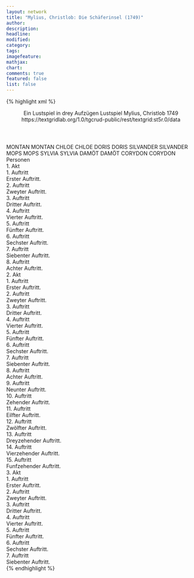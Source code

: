 ```yaml
---
layout: network
title: "Mylius, Christlob: Die Schäferinsel (1749)"
author:
description:
headline:
modified:
category:
tags:
imagefeature:
mathjax:
chart:
comments: true
featured: false
list: false
---
```

{% highlight xml %}
<?xml-model href="http://raw.githubusercontent.com/DLiNa/project/master/rules/lina.rnc"?><?xml-model href="http://raw.githubusercontent.com/DLiNa/project/master/rules/lina.sch"?>
<play xmlns="http://lina.digital">
  <header>
    <title>Die Schäferinsel</title>
    <subtitle>Ein Lustspiel in drey Aufzügen</subtitle>
    <genretitle>Lustspiel</genretitle>
    <author>Mylius, Christlob</author>
    <date type="print" when="1749">1749</date>
    <date type="premiere"/>
    <date type="written"/>
    <source>https://textgridlab.org/1.0/tgcrud-public/rest/textgrid:st5r.0/data</source>
  </header>
  <personae>
    <character>
      <name>MONTAN</name>
      <alias xml:id="montan">
        <name>MONTAN</name>
      </alias>
    </character>
    <character>
      <name>CHLOE</name>
      <alias xml:id="chloe">
        <name>CHLOE</name>
      </alias>
    </character>
    <character>
      <name>DORIS</name>
      <alias xml:id="doris">
        <name>DORIS</name>
      </alias>
    </character>
    <character>
      <name>SILVANDER</name>
      <alias xml:id="silvander">
        <name>SILVANDER</name>
      </alias>
    </character>
    <character>
      <name>MOPS</name>
      <alias xml:id="mops">
        <name>MOPS</name>
      </alias>
    </character>
    <character>
      <name>SYLVIA</name>
      <alias xml:id="sylvia">
        <name>SYLVIA</name>
      </alias>
    </character>
    <character>
      <name>DAMÖT</name>
      <alias xml:id="damöt">
        <name>DAMÖT</name>
      </alias>
    </character>
    <character>
      <name>CORYDON</name>
      <alias xml:id="corydon">
        <name>CORYDON</name>
      </alias>
    </character>
  </personae>
  <text>
    <div>
      <head>Personen</head>
    </div>
    <div>
      <head>1. Akt</head>
      <div>
        <head>1. Auftritt</head>
        <div>
          <head>Erster Auftritt.</head>
          <sp who="#montan">
            <amount n="20" unit="speech_acts"/>
            <amount n="1472" unit="words"/>
            <amount n="164" unit="lines"/>
            <amount n="7809" unit="chars"/>
          </sp>
          <sp who="#chloe">
            <amount n="19" unit="speech_acts"/>
            <amount n="198" unit="words"/>
            <amount n="29" unit="lines"/>
            <amount n="982" unit="chars"/>
          </sp>
        </div>
      </div>
      <div>
        <head>2. Auftritt</head>
        <div>
          <head>Zweyter Auftritt.</head>
          <sp who="#doris">
            <amount n="17" unit="speech_acts"/>
            <amount n="200" unit="words"/>
            <amount n="25" unit="lines"/>
            <amount n="969" unit="chars"/>
          </sp>
          <sp who="#montan">
            <amount n="18" unit="speech_acts"/>
            <amount n="248" unit="words"/>
            <amount n="34" unit="lines"/>
            <amount n="1271" unit="chars"/>
          </sp>
          <sp who="#chloe">
            <amount n="2" unit="speech_acts"/>
            <amount n="6" unit="words"/>
            <amount n="2" unit="lines"/>
            <amount n="34" unit="chars"/>
          </sp>
        </div>
      </div>
      <div>
        <head>3. Auftritt</head>
        <div>
          <head>Dritter Auftritt.</head>
          <sp who="#doris">
            <amount n="22" unit="speech_acts"/>
            <amount n="410" unit="words"/>
            <amount n="48" unit="lines"/>
            <amount n="2031" unit="chars"/>
          </sp>
          <sp who="#chloe">
            <amount n="21" unit="speech_acts"/>
            <amount n="294" unit="words"/>
            <amount n="39" unit="lines"/>
            <amount n="1523" unit="chars"/>
          </sp>
        </div>
      </div>
      <div>
        <head>4. Auftritt</head>
        <div>
          <head>Vierter Auftritt.</head>
          <sp who="#silvander">
            <amount n="19" unit="speech_acts"/>
            <amount n="260" unit="words"/>
            <amount n="38" unit="lines"/>
            <amount n="1320" unit="chars"/>
          </sp>
          <sp who="#mops">
            <amount n="18" unit="speech_acts"/>
            <amount n="334" unit="words"/>
            <amount n="40" unit="lines"/>
            <amount n="1699" unit="chars"/>
          </sp>
        </div>
      </div>
      <div>
        <head>5. Auftritt</head>
        <div>
          <head>Fünfter Auftritt.</head>
          <sp who="#mops">
            <amount n="3" unit="speech_acts"/>
            <amount n="95" unit="words"/>
            <amount n="12" unit="lines"/>
            <amount n="517" unit="chars"/>
          </sp>
          <sp who="#silvander">
            <amount n="4" unit="speech_acts"/>
            <amount n="31" unit="words"/>
            <amount n="5" unit="lines"/>
            <amount n="170" unit="chars"/>
          </sp>
          <sp who="#montan">
            <amount n="4" unit="speech_acts"/>
            <amount n="102" unit="words"/>
            <amount n="13" unit="lines"/>
            <amount n="568" unit="chars"/>
          </sp>
        </div>
      </div>
      <div>
        <head>6. Auftritt</head>
        <div>
          <head>Sechster Auftritt.</head>
          <sp who="#chloe">
            <amount n="3" unit="speech_acts"/>
            <amount n="26" unit="words"/>
            <amount n="4" unit="lines"/>
            <amount n="136" unit="chars"/>
          </sp>
          <sp who="#montan">
            <amount n="3" unit="speech_acts"/>
            <amount n="24" unit="words"/>
            <amount n="5" unit="lines"/>
            <amount n="135" unit="chars"/>
          </sp>
          <sp who="#silvander">
            <amount n="1" unit="speech_acts"/>
            <amount n="2" unit="words"/>
            <amount n="1" unit="lines"/>
            <amount n="9" unit="chars"/>
          </sp>
        </div>
      </div>
      <div>
        <head>7. Auftritt</head>
        <div>
          <head>Siebenter Auftritt.</head>
          <sp who="#sylvia">
            <amount n="19" unit="speech_acts"/>
            <amount n="216" unit="words"/>
            <amount n="33" unit="lines"/>
            <amount n="1036" unit="chars"/>
          </sp>
          <sp who="#damöt">
            <amount n="18" unit="speech_acts"/>
            <amount n="148" unit="words"/>
            <amount n="25" unit="lines"/>
            <amount n="743" unit="chars"/>
          </sp>
        </div>
      </div>
      <div>
        <head>8. Auftritt</head>
        <div>
          <head>Achter Auftritt.</head>
        </div>
      </div>
    </div>
    <div>
      <head>2. Akt</head>
      <div>
        <head>1. Auftritt</head>
        <div>
          <head>Erster Auftritt.</head>
          <sp who="#mops">
            <amount n="4" unit="speech_acts"/>
            <amount n="183" unit="words"/>
            <amount n="21" unit="lines"/>
            <amount n="941" unit="chars"/>
          </sp>
          <sp who="#montan">
            <amount n="3" unit="speech_acts"/>
            <amount n="18" unit="words"/>
            <amount n="3" unit="lines"/>
            <amount n="72" unit="chars"/>
          </sp>
        </div>
      </div>
      <div>
        <head>2. Auftritt</head>
        <div>
          <head>Zweyter Auftritt.</head>
          <sp who="#chloe">
            <amount n="14" unit="speech_acts"/>
            <amount n="74" unit="words"/>
            <amount n="15" unit="lines"/>
            <amount n="352" unit="chars"/>
          </sp>
          <sp who="#mops">
            <amount n="14" unit="speech_acts"/>
            <amount n="86" unit="words"/>
            <amount n="17" unit="lines"/>
            <amount n="410" unit="chars"/>
          </sp>
        </div>
      </div>
      <div>
        <head>3. Auftritt</head>
        <div>
          <head>Dritter Auftritt.</head>
          <sp who="#silvander">
            <amount n="15" unit="speech_acts"/>
            <amount n="99" unit="words"/>
            <amount n="23" unit="lines"/>
            <amount n="514" unit="chars"/>
          </sp>
          <sp who="#mops">
            <amount n="10" unit="speech_acts"/>
            <amount n="64" unit="words"/>
            <amount n="12" unit="lines"/>
            <amount n="308" unit="chars"/>
          </sp>
          <sp who="#chloe">
            <amount n="6" unit="speech_acts"/>
            <amount n="117" unit="words"/>
            <amount n="14" unit="lines"/>
            <amount n="584" unit="chars"/>
          </sp>
        </div>
      </div>
      <div>
        <head>4. Auftritt</head>
        <div>
          <head>Vierter Auftritt.</head>
          <sp who="#chloe">
            <amount n="5" unit="speech_acts"/>
            <amount n="121" unit="words"/>
            <amount n="15" unit="lines"/>
            <amount n="685" unit="chars"/>
          </sp>
          <sp who="#silvander">
            <amount n="5" unit="speech_acts"/>
            <amount n="117" unit="words"/>
            <amount n="14" unit="lines"/>
            <amount n="597" unit="chars"/>
          </sp>
        </div>
      </div>
      <div>
        <head>5. Auftritt</head>
        <div>
          <head>Fünfter Auftritt.</head>
          <sp who="#doris">
            <amount n="16" unit="speech_acts"/>
            <amount n="121" unit="words"/>
            <amount n="18" unit="lines"/>
            <amount n="608" unit="chars"/>
          </sp>
          <sp who="#chloe">
            <amount n="9" unit="speech_acts"/>
            <amount n="140" unit="words"/>
            <amount n="24" unit="lines"/>
            <amount n="734" unit="chars"/>
          </sp>
          <sp who="#silvander">
            <amount n="15" unit="speech_acts"/>
            <amount n="190" unit="words"/>
            <amount n="26" unit="lines"/>
            <amount n="962" unit="chars"/>
          </sp>
        </div>
      </div>
      <div>
        <head>6. Auftritt</head>
        <div>
          <head>Sechster Auftritt.</head>
          <sp who="#doris">
            <amount n="2" unit="speech_acts"/>
            <amount n="8" unit="words"/>
            <amount n="2" unit="lines"/>
            <amount n="43" unit="chars"/>
          </sp>
          <sp who="#silvander">
            <amount n="2" unit="speech_acts"/>
            <amount n="21" unit="words"/>
            <amount n="3" unit="lines"/>
            <amount n="111" unit="chars"/>
          </sp>
        </div>
      </div>
      <div>
        <head>7. Auftritt</head>
        <div>
          <head>Siebenter Auftritt.</head>
          <sp who="#montan">
            <amount n="29" unit="speech_acts"/>
            <amount n="653" unit="words"/>
            <amount n="79" unit="lines"/>
            <amount n="3492" unit="chars"/>
          </sp>
          <sp who="#silvander">
            <amount n="28" unit="speech_acts"/>
            <amount n="680" unit="words"/>
            <amount n="81" unit="lines"/>
            <amount n="3521" unit="chars"/>
          </sp>
        </div>
      </div>
      <div>
        <head>8. Auftritt</head>
        <div>
          <head>Achter Auftritt.</head>
          <sp who="#montan">
            <amount n="10" unit="speech_acts"/>
            <amount n="118" unit="words"/>
            <amount n="17" unit="lines"/>
            <amount n="631" unit="chars"/>
          </sp>
          <sp who="#sylvia">
            <amount n="7" unit="speech_acts"/>
            <amount n="99" unit="words"/>
            <amount n="13" unit="lines"/>
            <amount n="479" unit="chars"/>
          </sp>
          <sp who="#damöt">
            <amount n="4" unit="speech_acts"/>
            <amount n="101" unit="words"/>
            <amount n="11" unit="lines"/>
            <amount n="470" unit="chars"/>
          </sp>
        </div>
      </div>
      <div>
        <head>9. Auftritt</head>
        <div>
          <head>Neunter Auftritt.</head>
          <sp who="#chloe">
            <amount n="1" unit="speech_acts"/>
            <amount n="21" unit="words"/>
            <amount n="2" unit="lines"/>
            <amount n="101" unit="chars"/>
          </sp>
          <sp who="#montan">
            <amount n="3" unit="speech_acts"/>
            <amount n="26" unit="words"/>
            <amount n="4" unit="lines"/>
            <amount n="136" unit="chars"/>
          </sp>
          <sp who="#damöt">
            <amount n="2" unit="speech_acts"/>
            <amount n="9" unit="words"/>
            <amount n="2" unit="lines"/>
            <amount n="41" unit="chars"/>
          </sp>
          <sp who="#sylvia">
            <amount n="1" unit="speech_acts"/>
            <amount n="2" unit="words"/>
            <amount n="1" unit="lines"/>
            <amount n="6" unit="chars"/>
          </sp>
        </div>
      </div>
      <div>
        <head>10. Auftritt</head>
        <div>
          <head>Zehender Auftritt.</head>
          <sp who="#mops">
            <amount n="2" unit="speech_acts"/>
            <amount n="52" unit="words"/>
            <amount n="5" unit="lines"/>
            <amount n="246" unit="chars"/>
          </sp>
          <sp who="#montan">
            <amount n="2" unit="speech_acts"/>
            <amount n="22" unit="words"/>
            <amount n="3" unit="lines"/>
            <amount n="105" unit="chars"/>
          </sp>
        </div>
      </div>
      <div>
        <head>11. Auftritt</head>
        <div>
          <head>Eilfter Auftritt.</head>
          <sp who="#chloe">
            <amount n="8" unit="speech_acts"/>
            <amount n="77" unit="words"/>
            <amount n="13" unit="lines"/>
            <amount n="379" unit="chars"/>
          </sp>
          <sp who="#mops">
            <amount n="8" unit="speech_acts"/>
            <amount n="140" unit="words"/>
            <amount n="17" unit="lines"/>
            <amount n="701" unit="chars"/>
          </sp>
        </div>
      </div>
      <div>
        <head>12. Auftritt</head>
        <div>
          <head>Zwölfter Auftritt.</head>
          <sp who="#mops">
            <amount n="5" unit="speech_acts"/>
            <amount n="29" unit="words"/>
            <amount n="7" unit="lines"/>
            <amount n="143" unit="chars"/>
          </sp>
          <sp who="#corydon">
            <amount n="12" unit="speech_acts"/>
            <amount n="203" unit="words"/>
            <amount n="26" unit="lines"/>
            <amount n="1038" unit="chars"/>
          </sp>
          <sp who="#chloe">
            <amount n="10" unit="speech_acts"/>
            <amount n="79" unit="words"/>
            <amount n="13" unit="lines"/>
            <amount n="399" unit="chars"/>
          </sp>
        </div>
      </div>
      <div>
        <head>13. Auftritt</head>
        <div>
          <head>Dreyzehender Auftritt.</head>
          <sp who="#mops">
            <amount n="5" unit="speech_acts"/>
            <amount n="48" unit="words"/>
            <amount n="6" unit="lines"/>
            <amount n="234" unit="chars"/>
          </sp>
          <sp who="#chloe">
            <amount n="5" unit="speech_acts"/>
            <amount n="59" unit="words"/>
            <amount n="8" unit="lines"/>
            <amount n="305" unit="chars"/>
          </sp>
        </div>
      </div>
      <div>
        <head>14. Auftritt</head>
        <div>
          <head>Vierzehender Auftritt.</head>
          <sp who="#doris">
            <amount n="5" unit="speech_acts"/>
            <amount n="26" unit="words"/>
            <amount n="6" unit="lines"/>
            <amount n="129" unit="chars"/>
          </sp>
          <sp who="#silvander">
            <amount n="5" unit="speech_acts"/>
            <amount n="41" unit="words"/>
            <amount n="7" unit="lines"/>
            <amount n="215" unit="chars"/>
          </sp>
          <sp who="#mops">
            <amount n="1" unit="speech_acts"/>
            <amount n="6" unit="words"/>
            <amount n="1" unit="lines"/>
            <amount n="23" unit="chars"/>
          </sp>
          <sp who="#chloe">
            <amount n="1" unit="speech_acts"/>
            <amount n="5" unit="words"/>
            <amount n="1" unit="lines"/>
            <amount n="27" unit="chars"/>
          </sp>
        </div>
      </div>
      <div>
        <head>15. Auftritt</head>
        <div>
          <head>Funfzehender Auftritt.</head>
          <sp who="#doris">
            <amount n="2" unit="speech_acts"/>
            <amount n="82" unit="words"/>
            <amount n="12" unit="lines"/>
            <amount n="440" unit="chars"/>
          </sp>
          <sp who="#silvander">
            <amount n="1" unit="speech_acts"/>
            <amount n="16" unit="words"/>
            <amount n="2" unit="lines"/>
            <amount n="91" unit="chars"/>
          </sp>
        </div>
      </div>
    </div>
    <div>
      <head>3. Akt</head>
      <div>
        <head>1. Auftritt</head>
        <div>
          <head>Erster Auftritt.</head>
          <sp who="#corydon">
            <amount n="32" unit="speech_acts"/>
            <amount n="666" unit="words"/>
            <amount n="88" unit="lines"/>
            <amount n="3444" unit="chars"/>
          </sp>
          <sp who="#montan">
            <amount n="32" unit="speech_acts"/>
            <amount n="349" unit="words"/>
            <amount n="55" unit="lines"/>
            <amount n="1770" unit="chars"/>
          </sp>
        </div>
      </div>
      <div>
        <head>2. Auftritt</head>
        <div>
          <head>Zweyter Auftritt.</head>
          <sp who="#silvander">
            <amount n="12" unit="speech_acts"/>
            <amount n="220" unit="words"/>
            <amount n="27" unit="lines"/>
            <amount n="1153" unit="chars"/>
          </sp>
          <sp who="#montan">
            <amount n="6" unit="speech_acts"/>
            <amount n="110" unit="words"/>
            <amount n="14" unit="lines"/>
            <amount n="573" unit="chars"/>
          </sp>
          <sp who="#corydon">
            <amount n="10" unit="speech_acts"/>
            <amount n="73" unit="words"/>
            <amount n="13" unit="lines"/>
            <amount n="382" unit="chars"/>
          </sp>
        </div>
      </div>
      <div>
        <head>3. Auftritt</head>
        <div>
          <head>Dritter Auftritt.</head>
          <sp who="#silvander">
            <amount n="25" unit="speech_acts"/>
            <amount n="397" unit="words"/>
            <amount n="51" unit="lines"/>
            <amount n="2120" unit="chars"/>
          </sp>
          <sp who="#corydon">
            <amount n="24" unit="speech_acts"/>
            <amount n="475" unit="words"/>
            <amount n="56" unit="lines"/>
            <amount n="2498" unit="chars"/>
          </sp>
        </div>
      </div>
      <div>
        <head>4. Auftritt</head>
        <div>
          <head>Vierter Auftritt.</head>
          <sp who="#damöt">
            <amount n="11" unit="speech_acts"/>
            <amount n="172" unit="words"/>
            <amount n="20" unit="lines"/>
            <amount n="850" unit="chars"/>
          </sp>
          <sp who="#sylvia">
            <amount n="11" unit="speech_acts"/>
            <amount n="126" unit="words"/>
            <amount n="16" unit="lines"/>
            <amount n="637" unit="chars"/>
          </sp>
        </div>
      </div>
      <div>
        <head>5. Auftritt</head>
        <div>
          <head>Fünfter Auftritt.</head>
          <sp who="#montan">
            <amount n="14" unit="speech_acts"/>
            <amount n="147" unit="words"/>
            <amount n="21" unit="lines"/>
            <amount n="764" unit="chars"/>
          </sp>
          <sp who="#damöt">
            <amount n="2" unit="speech_acts"/>
            <amount n="6" unit="words"/>
            <amount n="2" unit="lines"/>
            <amount n="28" unit="chars"/>
          </sp>
          <sp who="#sylvia">
            <amount n="2" unit="speech_acts"/>
            <amount n="8" unit="words"/>
            <amount n="2" unit="lines"/>
            <amount n="39" unit="chars"/>
          </sp>
          <sp who="#doris">
            <amount n="8" unit="speech_acts"/>
            <amount n="70" unit="words"/>
            <amount n="11" unit="lines"/>
            <amount n="357" unit="chars"/>
          </sp>
          <sp who="#chloe">
            <amount n="7" unit="speech_acts"/>
            <amount n="63" unit="words"/>
            <amount n="10" unit="lines"/>
            <amount n="323" unit="chars"/>
          </sp>
        </div>
      </div>
      <div>
        <head>6. Auftritt</head>
        <div>
          <head>Sechster Auftritt.</head>
          <sp who="#corydon">
            <amount n="14" unit="speech_acts"/>
            <amount n="134" unit="words"/>
            <amount n="20" unit="lines"/>
            <amount n="694" unit="chars"/>
          </sp>
          <sp who="#chloe">
            <amount n="1" unit="speech_acts"/>
            <amount n="4" unit="words"/>
            <amount n="1" unit="lines"/>
            <amount n="21" unit="chars"/>
          </sp>
          <sp who="#silvander">
            <amount n="5" unit="speech_acts"/>
            <amount n="69" unit="words"/>
            <amount n="10" unit="lines"/>
            <amount n="365" unit="chars"/>
          </sp>
          <sp who="#montan">
            <amount n="12" unit="speech_acts"/>
            <amount n="111" unit="words"/>
            <amount n="23" unit="lines"/>
            <amount n="598" unit="chars"/>
          </sp>
          <sp who="#damöt">
            <amount n="3" unit="speech_acts"/>
            <amount n="15" unit="words"/>
            <amount n="3" unit="lines"/>
            <amount n="76" unit="chars"/>
          </sp>
          <sp who="#sylvia">
            <amount n="2" unit="speech_acts"/>
            <amount n="26" unit="words"/>
            <amount n="3" unit="lines"/>
            <amount n="122" unit="chars"/>
          </sp>
          <sp who="#doris">
            <amount n="2" unit="speech_acts"/>
            <amount n="10" unit="words"/>
            <amount n="2" unit="lines"/>
            <amount n="45" unit="chars"/>
          </sp>
        </div>
      </div>
      <div>
        <head>7. Auftritt</head>
        <div>
          <head>Siebenter Auftritt.</head>
          <sp who="#mops">
            <amount n="14" unit="speech_acts"/>
            <amount n="57" unit="words"/>
            <amount n="14" unit="lines"/>
            <amount n="283" unit="chars"/>
          </sp>
          <sp who="#silvander">
            <amount n="16" unit="speech_acts"/>
            <amount n="158" unit="words"/>
            <amount n="26" unit="lines"/>
            <amount n="815" unit="chars"/>
          </sp>
          <sp who="#corydon">
            <amount n="4" unit="speech_acts"/>
            <amount n="37" unit="words"/>
            <amount n="7" unit="lines"/>
            <amount n="206" unit="chars"/>
          </sp>
          <sp who="#montan">
            <amount n="5" unit="speech_acts"/>
            <amount n="156" unit="words"/>
            <amount n="25" unit="lines"/>
            <amount n="824" unit="chars"/>
          </sp>
          <sp who="#chloe">
            <amount n="1" unit="speech_acts"/>
            <amount n="14" unit="words"/>
            <amount n="2" unit="lines"/>
            <amount n="68" unit="chars"/>
          </sp>
        </div>
      </div>
    </div>
  </text>
</play>
{% endhighlight %}